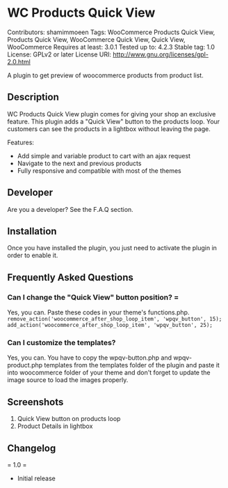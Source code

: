 # WC Products Quick View
Contributors: shamimmoeen
Tags: WooCommerce Products Quick View, Products Quick View, WooCommerce Quick View, Quick View, WooCommerce
Requires at least: 3.0.1
Tested up to: 4.2.3
Stable tag: 1.0
License: GPLv2 or later
License URI: http://www.gnu.org/licenses/gpl-2.0.html

A plugin to get preview of woocommerce products from product list.

## Description

WC Products Quick View plugin comes for giving your shop an exclusive feature. This plugin adds a "Quick View" button to the products loop. Your customers can see the products in a lightbox without leaving the page.

Features:

* Add simple and variable product to cart with an ajax request
* Navigate to the next and previous products
* Fully responsive and compatible with most of the themes

## Developer

Are you a developer? See the F.A.Q section.

## Installation

Once you have installed the plugin, you just need to activate the plugin in order to enable it.

## Frequently Asked Questions

### Can I change the "Quick View" button position? =

Yes, you can. Paste these codes in your theme's functions.php.
`remove_action('woocommerce_after_shop_loop_item', 'wpqv_button', 15);
add_action('woocommerce_after_shop_loop_item', 'wpqv_button', 25);`

### Can I customize the templates?

Yes, you can. You have to copy the wpqv-button.php and wpqv-product.php templates from the templates folder of the plugin and paste it into woocommerce folder of your theme and don't forget to update the image source to load the images properly.

## Screenshots

1. Quick View button on products loop
2. Product Details in lightbox

## Changelog

= 1.0 =

* Initial release